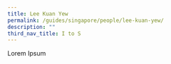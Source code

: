 ```yaml
---
title: Lee Kuan Yew
permalink: /guides/singapore/people/lee-kuan-yew/
description: ""
third_nav_title: I to S
---
```

Lorem Ipsum